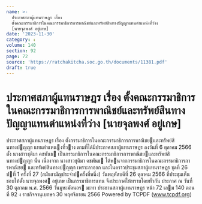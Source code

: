 ```yaml
---
name: >-
  ประกาศสภาผู้แทนราษฎร เรื่อง
  ตั้งคณะกรรมาธิการในคณะกรรมาธิการการพาณิชย์และทรัพย์สินทางปัญญาแทนตำแหน่งที่ว่าง
  [นายจุลพงศ์ อยู่เกษ]
date: '2023-11-30'
category: ง
volume: 140
section: 92
page: 72
source: 'https://ratchakitcha.soc.go.th/documents/11381.pdf'
draft: true
---
```


# ประกาศสภาผู้แทนราษฎร เรื่อง ตั้งคณะกรรมาธิการในคณะกรรมาธิการการพาณิชย์และทรัพย์สินทางปัญญาแทนตำแหน่งที่ว่าง [นายจุลพงศ์ อยู่เกษ]

ประกาศสภาผู้แทนราษฎร เรื่อง ตั้งกรรมาธิการในคณะกรรมาธิการการพาณิชยและทรัพย์สินทางปญญา แทนตําแหนงที่วาง ตามที่ได้มีประกาศสภาผู้แทนราษฎร ลงวันที่ 6 ตุลาคม 2566 ตั้ง นางสาวชุติมา คชพันธ เป็นกรรมาธิการในคณะกรรมาธิการการพาณิชยและทรัพย์สินทางปญญา นั้น เนื่องจาก นางสาวชุติมา คชพันธ ได้พนจากกรรมาธิการในคณะกรรมาธิการการพาณิชย และทรัพย์สินทางปญญา เพราะลาออก และในคราวประชุมสภาผู้แทนราษฎร ชุดที่ 26 ปที่ 1 ครั้งที่ 27 (สมัยสามัญประจําปครั้งที่หนึ่ง) วันพฤหัสบดีที่ 26 ตุลาคม 2566 ที่ประชุมเห็นชอบให้ตั้ง นายจุลพงศ อยู่เกษ เป็นกรรมาธิการแทน จึงประกาศให้ทราบโดยทั่วกัน ประกาศ ณ วันที่ 30 ตุลาคม พ.ศ. 2566 วันมูหะมัดนอร มะทา ประธานสภาผู้แทนราษฎร หน้า 72 เลม 140 ตอนที่ 92 ง ราชกิจจานุเบกษา 30 พฤศจิกายน 2566 Powered by TCPDF (www.tcpdf.org)

